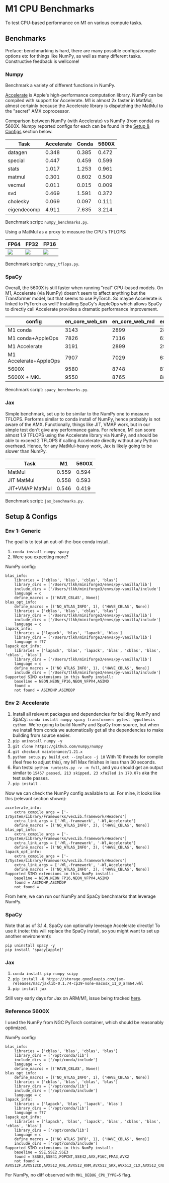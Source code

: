 # M1 CPU Benchmarks

To test CPU-based performance on M1 on various compute tasks.

## Benchmarks

Preface: benchmarking is hard, there are many possible configs/compile options etc for things like NumPy, as well as many different tasks. Constructive feedback is wellcome! 

### Numpy

Benchmark a variety of different functions in NumPy.

[Accelerate](https://developer.apple.com/documentation/accelerate) is Apple's high-performance computation library. NumPy can be compiled with support for Accelerate. M1 is almost 2x faster in MatMul, almost certainly because the Accelerate library is dispatching the MatMul to the "secret" AMX coprocessor.

Comparison between NumPy (with Accelerate) vs NumPy (from conda) vs 5600X. Numpy reported configs for each can be found in the [Setup & Configs](https://github.com/tlkh/m1-cpu-benchmarks#setup--configs) section below.

| Task       | Accelerate | Conda | 5600X |
| ---------- | ---------- | ----- | ----- |
| datagen    | 0.348 | 0.385 | 0.472 |
| special    | 0.447 | 0.459 | 0.599 |
| stats      | 1.017 | 1.253 | 0.961 |
| matmul     | 0.301 | 0.602 | 0.509 |
| vecmul     | 0.011 | 0.015 | 0.009 |
| svd        | 0.469 | 1.591 | 0.372 |
| cholesky   | 0.069 | 0.097 | 0.111 |
| eigendecomp| 4.911 | 7.635 | 3.214 |

Benchmark script: `numpy_benchmarks.py`.

Using a MatMul as a proxy to measure the CPU's TFLOPS:

| FP64 | FP32 | FP16 | 
| ---- | ---- | ---- |
| ![](fp64_tflops.png) | ![](fp32_tflops.png) | ![](fp16_tflops.png)

Benchmark script: `numpy_tflops.py`.

### SpaCy

Overall, the 5600X is still faster when running "real" CPU-based models. On M1, Accelerate (via NumPy) doesn't seem to affect anything but the Transformer model, but that seems to use PyTorch. So maybe Accelerate is linked to PyTorch as well? Installing SpaCy's AppleOps which allows SpaCy to directly call Accelerate provides a dramatic performance improvement.

| config | en_core_web_sm | en_core_web_md | en_core_web_lg | en_core_web_trf |
| ------ | -------------- | -------------- | -------------- | --------------- |
| M1 conda              | 3143 | 2899 | 2853 |  309 |
| M1 conda+AppleOps     | 7826 | 7116 | 6208 |  313 |
| M1 Accelerate         | 3191 | 2899 | 2900 | 1064 |
| M1 Accelerate+AppleOps| 7907 | 7029 | 6384 | 1125 |
| 5600X                 | 9580 | 8748 | 8773 |  487 |
| 5600X + MKL           | 9550 | 8765 | 8800 | 1151 |

Benchmark script: `spacy_benchmarks.py`.

### Jax

Simple benchmark, set up to be similar to the NumPy one to measure TFLOPS. Performs similar to conda install of NumPy, hence probably is not aware of the AMX. Functionally, things like JIT, VMAP work, but in our simple test don't give any performance gains. For refence, M1 can score almost 1.9 TFLOPS using the Accelerate library via NumPy, and should be able to exceed 2 TFLOPS if calling Accelerate directly without any Python overhead. Hence, for any MatMul-heavy work, Jax is likely going to be slower than NumPy.

| Task           | M1    | 5600X |
| -------------- | ----- | ----- |
| MatMul         | 0.559 | 0.594 |
| JIT MatMul     | 0.558 | 0.593 |
| JIT+VMAP MatMul| 0.546 | 0.419 |

Benchmark script: `jax_benchmarks.py`.

## Setup & Configs

### Env 1: Generic

The goal is to test an out-of-the-box conda install.

1. `conda install numpy spacy`
2. Were you expecting more?

NumPy config:

```
blas_info:
    libraries = ['cblas', 'blas', 'cblas', 'blas']
    library_dirs = ['/Users/tlkh/miniforge3/envs/py-vanilla/lib']
    include_dirs = ['/Users/tlkh/miniforge3/envs/py-vanilla/include']
    language = c
    define_macros = [('HAVE_CBLAS', None)]
blas_opt_info:
    define_macros = [('NO_ATLAS_INFO', 1), ('HAVE_CBLAS', None)]
    libraries = ['cblas', 'blas', 'cblas', 'blas']
    library_dirs = ['/Users/tlkh/miniforge3/envs/py-vanilla/lib']
    include_dirs = ['/Users/tlkh/miniforge3/envs/py-vanilla/include']
    language = c
lapack_info:
    libraries = ['lapack', 'blas', 'lapack', 'blas']
    library_dirs = ['/Users/tlkh/miniforge3/envs/py-vanilla/lib']
    language = f77
lapack_opt_info:
    libraries = ['lapack', 'blas', 'lapack', 'blas', 'cblas', 'blas', 'cblas', 'blas']
    library_dirs = ['/Users/tlkh/miniforge3/envs/py-vanilla/lib']
    language = c
    define_macros = [('NO_ATLAS_INFO', 1), ('HAVE_CBLAS', None)]
    include_dirs = ['/Users/tlkh/miniforge3/envs/py-vanilla/include']
Supported SIMD extensions in this NumPy install:
    baseline = NEON,NEON_FP16,NEON_VFPV4,ASIMD
    found = 
    not found = ASIMDHP,ASIMDDP
```

### Env 2: Accelerate 

1. Install all relevant packages and dependencies for building NumPy and SpaCy: `conda install numpy spacy transformers pytest hypothesis cython`. We're going to build NumPy and SpaCy from source, but when we install from conda we automatically get all the dependencies to make building from source easier.
2. `pip uninstall numpy -y`
3. `git clone https://github.com/numpy/numpy`
4. `git checkout maintenance/1.21.x`
5. `python setup.py build_ext --inplace -j 10` With 10 threads for compile (feel free to adjust this), my M1 Max finishes in less than 30 seconds. 
6. Run tests: `python runtests.py -v -m full`, and you should get an output similar to `15457 passed, 213 skipped, 23 xfailed in 170.07s` aka the test suite passes.
7. `pip install .`

Now we can check the NumPy config available to us. For mine, it looks like this (relevant section shown):

```
accelerate_info:
    extra_compile_args = ['-I/System/Library/Frameworks/vecLib.framework/Headers']
    extra_link_args = ['-Wl,-framework', '-Wl,Accelerate']
    define_macros = [('NO_ATLAS_INFO', 3), ('HAVE_CBLAS', None)]
blas_opt_info:
    extra_compile_args = ['-I/System/Library/Frameworks/vecLib.framework/Headers']
    extra_link_args = ['-Wl,-framework', '-Wl,Accelerate']
    define_macros = [('NO_ATLAS_INFO', 3), ('HAVE_CBLAS', None)]
lapack_opt_info:
    extra_compile_args = ['-I/System/Library/Frameworks/vecLib.framework/Headers']
    extra_link_args = ['-Wl,-framework', '-Wl,Accelerate']
    define_macros = [('NO_ATLAS_INFO', 3), ('HAVE_CBLAS', None)]
Supported SIMD extensions in this NumPy install:
    baseline = NEON,NEON_FP16,NEON_VFPV4,ASIMD
    found = ASIMDHP,ASIMDDP
    not found = 
```

From here, we can run our NumPy and SpaCy benchmarks that leverage NumPy.

### SpaCy

Note that as of 3.1.4, SpaCy can optionally leverage Accelerate directly! To use it (note: this will replace the SpaCy install, so you might want to set up another environemnt):

```
pip uninstall spacy -y 
pip install 'spacy[apple]'
```

### Jax

1. `conda install pip numpy scipy`
2. `pip install -U https://storage.googleapis.com/jax-releases/mac/jaxlib-0.1.74-cp39-none-macosx_11_0_arm64.whl`
3. `pip install jax`

Still very early days for Jax on ARM/M1, issue being tracked [here](https://github.com/google/jax/issues/5501).

### Reference 5600X

I used the NumPy from NGC PyTorch container, which should be reasonably optimized.

NumPy config:

```
blas_info:
    libraries = ['cblas', 'blas', 'cblas', 'blas']
    library_dirs = ['/opt/conda/lib']
    include_dirs = ['/opt/conda/include']
    language = c
    define_macros = [('HAVE_CBLAS', None)]
blas_opt_info:
    define_macros = [('NO_ATLAS_INFO', 1), ('HAVE_CBLAS', None)]
    libraries = ['cblas', 'blas', 'cblas', 'blas']
    library_dirs = ['/opt/conda/lib']
    include_dirs = ['/opt/conda/include']
    language = c
lapack_info:
    libraries = ['lapack', 'blas', 'lapack', 'blas']
    library_dirs = ['/opt/conda/lib']
    language = f77
lapack_opt_info:
    libraries = ['lapack', 'blas', 'lapack', 'blas', 'cblas', 'blas', 'cblas', 'blas']
    library_dirs = ['/opt/conda/lib']
    language = c
    define_macros = [('NO_ATLAS_INFO', 1), ('HAVE_CBLAS', None)]
    include_dirs = ['/opt/conda/include']
Supported SIMD extensions in this NumPy install:
    baseline = SSE,SSE2,SSE3
    found = SSSE3,SSE41,POPCNT,SSE42,AVX,F16C,FMA3,AVX2
    not found = AVX512F,AVX512CD,AVX512_KNL,AVX512_KNM,AVX512_SKX,AVX512_CLX,AVX512_CNL,AVX512_ICL
```

For NumPy, no diff observed with `MKL_DEBUG_CPU_TYPE=5` flag.
